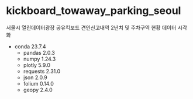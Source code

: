 # kickboard_towaway_parking_seoul
서울시 열린데이터광장 공유킥보드 견인신고내역 2년치 및 주차구역 현황 데이터 시각화
- conda 23.7.4
  - pandas 2.0.3
  - numpy 1.24.3
  - plotly 5.9.0
  - requests 2.31.0
  - json 2.0.9
  - folium 0.14.0
  - geopy 2.4.0
